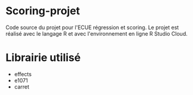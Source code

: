 # Scoring-projet
Code source du projet pour l'ECUE régression et scoring. Le projet est réalisé avec le langage R et avec l'environnement en ligne R Studio Cloud.

# Librairie utilisé
- effects
- e1071
- carret
